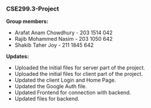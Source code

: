 ### CSE299.3-Project

**Group members:** 
- Arafat Anam Chowdhury - 203 1514 042 
- Rajib Mohammed Nasim - 203 1050 642
- Shakib Taher Joy - 211 1845 642

**Updates:**
- Uploaded the initial files for server part of the project. 
- Uploaded the initial files for client part of the project.
- Updated the client Login and Home Page.
- Updated the Google Auth file.
- Updated Frontend for connection with backend.
- Updated files for backend.